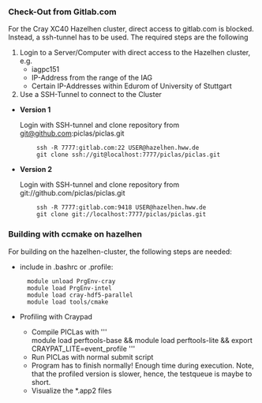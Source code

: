 ### Check-Out from Gitlab.com

For the Cray XC40 Hazelhen cluster, direct access to gitlab.com is blocked. Instead, 
a ssh-tunnel has to be used. The required steps are the following

1. Login to a Server/Computer with direct access to the Hazelhen cluster, e.g. 
    * iagpc151
    * IP-Address from the range of the IAG
    * Certain IP-Addresses within Edurom of University of Stuttgart
2. Use a SSH-Tunnel to connect to the Cluster
 
* **Version 1** 
      
    Login with SSH-tunnel and clone repository
    from git@github.com:piclas/piclas.git

```
        ssh -R 7777:gitlab.com:22 USER@hazelhen.hww.de
        git clone ssh://git@localhost:7777/piclas/piclas.git
```
* **Version 2** 
      
    Login with SSH-tunnel and clone repository
    from git://github.com/piclas/piclas.git

```
        ssh -R 7777:gitlab.com:9418 USER@hazelhen.hww.de
        git clone git://localhost:7777/piclas/piclas.git
```


### Building with ccmake on hazelhen

For building on the hazelhen-cluster, the following steps are needed:

* include in .bashrc or .profile:
        
		module unload PrgEnv-cray
        module load PrgEnv-intel
        module load cray-hdf5-parallel
        module load tools/cmake

* Profiling with Craypad

    * Compile PICLas with 
'''    
        module load perftools-base && module load perftools-lite && export CRAYPAT_LITE=event_profile
'''    
    * Run PICLas with normal submit script
    * Program has to finish normally! Enough time during execution. Note, that the profiled version is slower, hence, 
      the testqueue is maybe to short. 
    * Visualize the *.app2 files 
